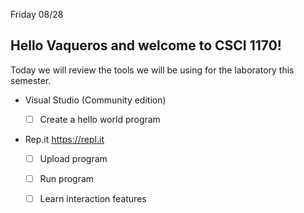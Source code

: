 
Friday 08/28

## Hello Vaqueros and welcome to CSCI 1170! 

Today we will review the tools we will be using for the laboratory this semester. 

- Visual Studio (Community edition) 
  
     - [ ] Create a hello world program
 

- Rep.it https://repl.it

     - [ ] Upload program
     - [ ] Run program 
     - [ ] Learn interaction features

